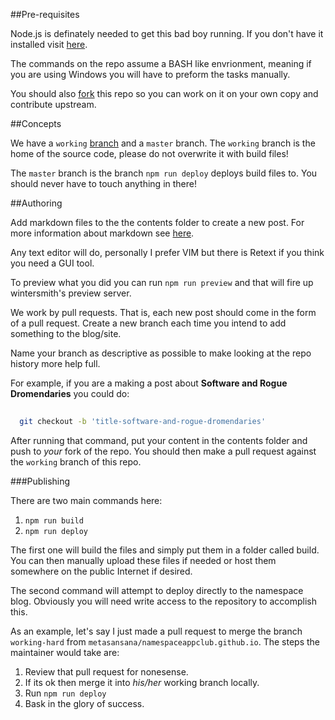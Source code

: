 
##Pre-requisites

Node.js is definately needed to get this bad boy running. If you don't have it 
installed visit [here](http://nodejs.org).

The commands on the repo assume a BASH like envrionment, meaning if you are using
Windows you will have to preform the tasks manually.

You should also [fork](https://help.github.com/articles/using-pull-requests) this repo so you can work on it on your own copy and contribute
upstream.

##Concepts

We have a `working` [branch](http://git-scm.com/docs/git-branch) and a `master` branch. The `working` branch is the home
of the source code, please do not overwrite it with build files!

The `master` branch is the branch `npm run deploy` deploys build files to. You
should never have to touch anything in there!

##Authoring

Add markdown files to the the contents folder to create a new post.
For more information about markdown see [here](http://daringfireball.net/projects/markdown/syntax).

Any text editor will do, personally I prefer VIM but there is Retext if you
think you need a GUI tool.

To preview what you did you can run `npm run preview` and that will fire up wintersmith's preview server.

We work by pull requests. That is, each new post should come in the form of a pull request. Create a new branch each time you intend to add something to the blog/site.

Name your branch as descriptive as possible to make looking at the repo history
more help full.

For example, if you are a making a post about **Software and Rogue Dromendaries** 
you could do:

```sh
 
  git checkout -b 'title-software-and-rogue-dromendaries'

```
After running that command, put your content in the contents folder and push to *your* fork of the repo.
You should then make a pull request against the `working` branch of this repo.

###Publishing

There are two main commands here:

1. `npm run build`
2. `npm run deploy`

The first one will build the files and simply put them in a folder called build.
You can then manually upload these files if needed or host them somewhere on the
public Internet if desired.

The second command will attempt to deploy directly to the namespace blog.
Obviously you will need write access to the repository to accomplish this.

As an example, let's say I just made a pull request to merge the branch `working-hard` from `metasansana/namespaceappclub.github.io`. The steps the maintainer would take are:

1. Review that pull request for nonesense.
2. If its ok then merge it into *his/her* working branch locally.
3. Run `npm run deploy`
4. Bask in the glory of success.
